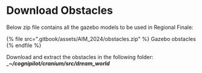 # Download Obstacles 

Below zip file contains all the gazebo models to be used in Regional Finale:

{% file src=".gitbook/assets/AIM_2024/obstacles.zip" %}
Gazebo obstacles
{% endfile %}

Download and extract the obstacles in the following folder: __**~/cognipilot/cranium/src/dream_world**_
